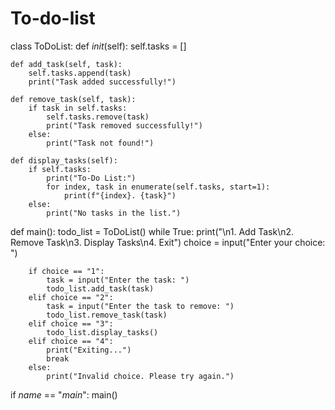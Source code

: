 # To-do-list
class ToDoList:
    def _init_(self):
        self.tasks = []

    def add_task(self, task):
        self.tasks.append(task)
        print("Task added successfully!")

    def remove_task(self, task):
        if task in self.tasks:
            self.tasks.remove(task)
            print("Task removed successfully!")
        else:
            print("Task not found!")

    def display_tasks(self):
        if self.tasks:
            print("To-Do List:")
            for index, task in enumerate(self.tasks, start=1):
                print(f"{index}. {task}")
        else:
            print("No tasks in the list.")

def main():
    todo_list = ToDoList()
    while True:
        print("\n1. Add Task\n2. Remove Task\n3. Display Tasks\n4. Exit")
        choice = input("Enter your choice: ")

        if choice == "1":
            task = input("Enter the task: ")
            todo_list.add_task(task)
        elif choice == "2":
            task = input("Enter the task to remove: ")
            todo_list.remove_task(task)
        elif choice == "3":
            todo_list.display_tasks()
        elif choice == "4":
            print("Exiting...")
            break
        else:
            print("Invalid choice. Please try again.")

if _name_ == "_main_":
    main()
